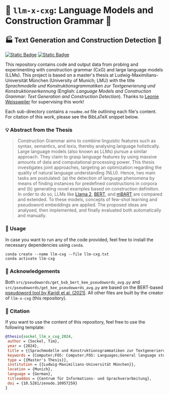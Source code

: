 # 🦙 `llm-x-cxg`: Language Models and Construction Grammar 📖
## 🏭 Text Generation and Construction Detection 👀

[![Static Badge](https://zenodo.org/badge/DOI/10.5281/zenodo.10957259.svg)](https://doi.org/10.5281/zenodo.10957259/)
[![Static Badge](https://img.shields.io/badge/license-CC--4.0--BY-lightgrey.svg)](https://creativecommons.org/licenses/by/4.0/legalcode)

This repository contains code and output data from probing and experimenting with construction grammar (CxG) and large
language models (LLMs). This project is based on a master's thesis at Ludwig-Maximilians-Universität München 
(University of Munich; LMU) with the title _Sprachmodelle und Konstruktionsgrammatiken zur Textgenerierung und 
Konstruktionserkennung_ (English: _Language Models and Construction Grammar: Text Generation and Construction
Detection_). Thanks to [Leonie Weissweiler](https://github.com/LeonieWeissweiler/) for 
supervising this work!

Each sub-directory contains a `readme.md` file outlining each file's content. 
For citation of this work, please see the BibLaTeX snippet below.


### 💡 Abstract from the Thesis

> Construction Grammar aims to combine linguistic features such as syntax, semantics, and lexis, thereby analysing 
language holistically. Large language models (also known as LLMs) pursue a similar approach. They claim to grasp language 
features by using massive amounts of data and computational processing power. This thesis investigates joint approaches, 
targeting an optimization regarding the quality of natural language understanding (NLU). Hence, two main tasks are 
postulated: (a) the detection of language phenomena by means of finding instances for predefined constructions in 
corpora and (b) generating novel examples based on construction definition. In order to do so, LLMs like 
[Llama 2](https://huggingface.co/docs/transformers/model_doc/llama2), 
[BERT](https://huggingface.co/docs/transformers/model_doc/bert), 
and [mBART](https://huggingface.co/docs/transformers/model_doc/mbart) are compared and extended. To these models, 
concepts of few-shot learning and pseudoword embeddings are 
applied. The proposed ideas are analysed, then implemented, and finally evaluated both automatically and manually.


### 🤔 Usage

In case you want to run any of the code provided, feel free to install the necessary dependencies using `conda`.
```shell
conda create --name llm-cxg --file llm-cxg.txt
conda activate llm-cxg
```


### 🙏 Acknowledgements

Both `src/pseudowords/get_bsb_bert_kee_pseudowords_avg.py` and `src/pseudowords/get_kee_pseudowords_avg.py` are based 
on the BERT-based 
[pseudoword tool by Karidi et al. (2021)](https://github.com/tai314159/PWIBM-Putting-Words-in-Bert-s-Mouth). All
other files are built by the creator of `llm-x-cxg` (this repository).


### 📑 Citation

If you want to use the content of this repository, feel free to use the following template:

```bibtex
@thesis{sockel_llm_x_cxg_2024,
 author = {Sockel, Tim},
 year = {2024},
 title = {{Sprachmodelle und Konstruktionsgrammatiken zur Textgenerierung und Konstruktionserkennung}},
 keywords = {Computer;FOS: Computer;FOS: Languages;General language studies;information sciences;Linguistics;literature;Natural language processing},
 type = {{Master's Thesis}},
 institution = {{Ludwig-Maximilians-Universität München}},
 location = {Munich},
 language = {German},
 titleaddon = {Centrum für Informations- und Sprachverarbeitung},
 doi = {10.5281/zenodo.10957259}
}
```
